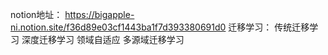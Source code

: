 notion地址： https://bigapple-ni.notion.site/f36d89e03cf1443ba1f7d393380691d0
迁移学习：
      传统迁移学习
      深度迁移学习
      领域自适应
      多源域迁移学习
